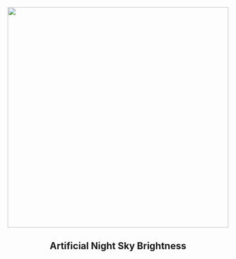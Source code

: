 
<p align="center"><img src="https://apod.nasa.gov/apod/image/2303/WorldSkyBrightness_JpssLorenz_1080.jpg" width="500" height="500"></p>
<h2 align="center"> Artificial Night Sky Brightness </h2>
